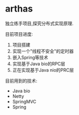 # arthas

独立练手项目,探究分布式实现原理.

目前项目进度:

1. 项目搭建
2. 实现一个"线程不安全"的定时器 
3. 嵌入Spring等技术
4. 实现基于Java bio的RPC层
5. 正在实现基于Java nio的PRC层

目前用到的技术:

* Java bio
* Netty
* SpringMVC
* Spring
